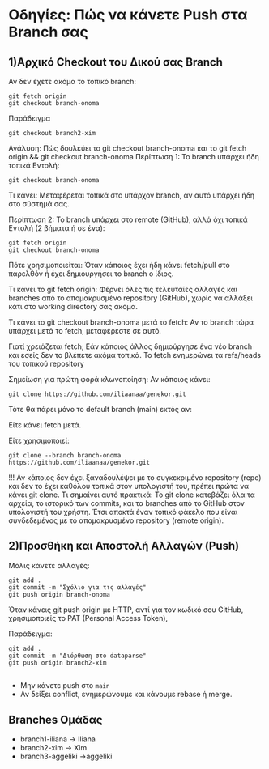 # Οδηγίες: Πώς να κάνετε Push στα Branch σας

## 1)Αρχικό Checkout του Δικού σας Branch

Αν δεν έχετε ακόμα το τοπικό branch:
```
git fetch origin
git checkout branch-onoma
```
Παράδειγμα
```
git checkout branch2-xim
```

Ανάλυση: Πώς δουλεύει το git checkout branch-onoma και το git fetch origin && git checkout branch-onoma
Περίπτωση 1: Το branch υπάρχει ήδη τοπικά
Εντολή:
```
git checkout branch-onoma
```
Τι κάνει:
Μεταφέρεται τοπικά στο υπάρχον branch, αν αυτό υπάρχει ήδη στο σύστημά σας.



Περίπτωση 2: Το branch υπάρχει στο remote (GitHub), αλλά όχι τοπικά
Εντολή (2 βήματα ή σε ένα):
```
git fetch origin
git checkout branch-onoma
```
Πότε χρησιμοποιείται:
Όταν κάποιος έχει ήδη κάνει fetch/pull στο παρελθόν ή έχει δημιουργήσει το branch ο ίδιος.

Τι κάνει το git fetch origin:
Φέρνει όλες τις τελευταίες αλλαγές και branches από το απομακρυσμένο repository (GitHub), χωρίς να αλλάξει κάτι στο working directory σας ακόμα.

Τι κάνει το git checkout branch-onoma μετά το fetch:
Αν το branch τώρα υπάρχει μετά το fetch, μεταφέρεστε σε αυτό.

Γιατί χρειάζεται fetch;
Εάν κάποιος άλλος δημιούργησε ένα νέο branch και εσείς δεν το βλέπετε ακόμα τοπικά. Το fetch ενημερώνει τα refs/heads του τοπικού repository


Σημείωση για πρώτη φορά κλωνοποίηση:
Αν κάποιος κάνει:
```
git clone https://github.com/iliaanaa/genekor.git
```
Τότε θα πάρει μόνο το default branch (main) εκτός αν:

Είτε κάνει fetch μετά.

Είτε χρησιμοποιεί:
```
git clone --branch branch-onoma https://github.com/iliaanaa/genekor.git
```

!!!
Αν κάποιος δεν έχει ξαναδουλέψει με το συγκεκριμένο repository (repo) και δεν το έχει καθόλου τοπικά στον υπολογιστή του, πρέπει πρώτα να κάνει git clone.
Τι σημαίνει αυτό πρακτικά:
Το git clone κατεβάζει όλα τα αρχεία, το ιστορικό των commits, και τα branches από το GitHub στον υπολογιστή του χρήστη.
Έτσι αποκτά έναν τοπικό φάκελο που είναι συνδεδεμένος με το απομακρυσμένο repository (remote origin).

## 2)Προσθήκη και Αποστολή Αλλαγών (Push)

Μόλις κάνετε αλλαγές:
```
git add .
git commit -m "Σχόλιο για τις αλλαγές"
git push origin branch-onoma
```
Όταν κάνεις git push origin με HTTP, αντί για τον κωδικό σου GitHub, χρησιμοποιείς το PAT (Personal Access Token),

Παράδειγμα:
```
git add .
git commit -m "Διόρθωση στο dataparse"
git push origin branch2-xim
```

##

* Μην κάνετε push στο `main` 
* Αν δείξει conflict, ενημερώνουμε και κάνουμε rebase ή merge.

## Branches Ομάδας

* branch1-iliana → Iliana
* branch2-xim → Xim
* branch3-aggeliki →aggeliki


